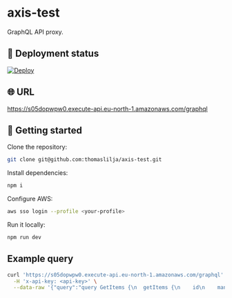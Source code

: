 # axis-test

GraphQL API proxy.

## :rocket: Deployment status

[![Deploy](https://github.com/thomaslilja/axis-test/actions/workflows/deploy.yml/badge.svg)](https://github.com/thomaslilja/axis-test/actions/workflows/deploy.yml)

## :globe_with_meridians: URL

https://s05dopwpw0.execute-api.eu-north-1.amazonaws.com/graphql

## :construction_worker: Getting started

Clone the repository:

```bash
git clone git@github.com:thomaslilja/axis-test.git
```

Install dependencies:

```bash
npm i
```

Configure AWS:

```bash
aws sso login --profile <your-profile>
```

Run it locally:

```bash
npm run dev
```

## Example query

```bash
curl 'https://s05dopwpw0.execute-api.eu-north-1.amazonaws.com/graphql' \
  -H 'x-api-key: <api-key>' \
  --data-raw '{"query":"query GetItems {\n  getItems {\n    id\n    mandatoryString\n    optionalBoolean\n  }\n}","operationName":"GetItems"}'
```
